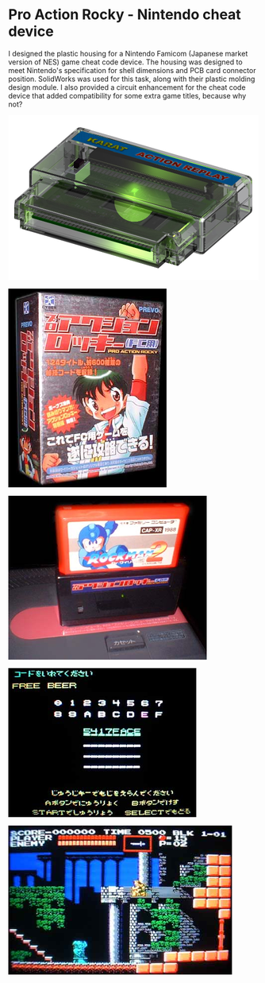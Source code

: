 # Pro Action Rocky - Nintendo cheat device

I designed the plastic housing for a Nintendo Famicom (Japanese market version of NES) game cheat code device.
The housing was designed to meet Nintendo's specification for shell dimensions and PCB card connector position. SolidWorks was used for this task, along with their plastic molding design module.
I also provided a circuit enhancement for the cheat code device that added compatibility for some extra game titles, because why not?

![Pro Action Rocky - Rendered picture](/projects/nintendo_cheat_device/CartSecond12-noview-9.jpg)

![Pro Action Rocky - Box](/projects/nintendo_cheat_device/rocky02.jpg)

![Pro Action Rocky - Connected cartrige](/projects/nintendo_cheat_device/rocky04.jpg)

![Pro Action Rocky - Cheat Code](/projects/nintendo_cheat_device/rocky10.jpg)

![Pro Action Rocky - Game Screenshot](/projects/nintendo_cheat_device/rocky11.jpg)
